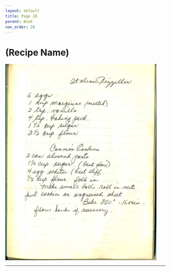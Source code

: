 ```yaml
---
layout: default
title: Page 28
parent: Book
nav_order: 28
---
```


# (Recipe Name)
![Recipe Image](/recipe-images/pages/page-28.jpg)

---
